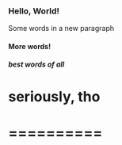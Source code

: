 <html>
  <head>
    <title>Hello, World!</title>
  </head>
  <body>
    <h3>Hello, World!</h3>
    <p>Some words in a new paragraph</p>
    <h4>More words!</p>
    <h5>best words of all</h5>
    <h1>seriously, tho<h1>
  </body>
</html>
==========
